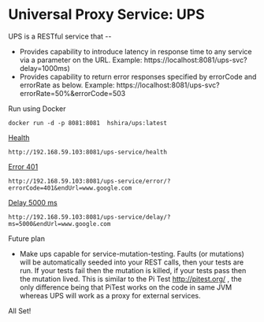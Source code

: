Universal Proxy Service: UPS
===

UPS is a RESTful service that --

* Provides capability to introduce latency in response time to any service via a parameter on the URL. Example:  https://localhost:8081/ups-svc?delay=1000ms)
* Provides capability to return error responses specified by errorCode and errorRate as below.  Example:  https://localhost:8081/ups-svc?errorRate=50%&errorCode=503

Run using Docker

```
docker run -d -p 8081:8081  hshira/ups:latest
```

[Health](http://192.168.59.103:8081/ups-service/health)  

``` 
http://192.168.59.103:8081/ups-service/health
``` 

[Error 401](http://192.168.59.103:8081/ups-service/error/?errorCode=401&endUrl=www.google.com) 

```
http://192.168.59.103:8081/ups-service/error/?errorCode=401&endUrl=www.google.com
```

[Delay 5000 ms](http://192.168.59.103:8081/ups-service/delay/?ms=5000&endUrl=www.google.com) 

```
http://192.168.59.103:8081/ups-service/delay/?ms=5000&endUrl=www.google.com
```



Future plan
* Make ups capable for service-mutation-testing. Faults (or mutations) will be automatically seeded into your REST calls, then your tests are run. If your tests fail then the mutation is killed, if your tests pass then the mutation lived. This is similar to the Pi Test http://pitest.org/ , the only difference being that PiTest works on the code in same JVM whereas UPS will work as a proxy for external services.


All Set!
